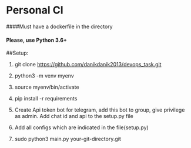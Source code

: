 # Personal CI
####Must have a dockerfile in the directory

#### Please, use Python 3.6+ 

##Setup:

1) git clone https://github.com/danikdanik2013/devops_task.git

2) python3 -m venv myenv

3) source myenv/bin/activate

4) pip install -r requirements

5) Create Api token bot for telegram, add this bot to group, give privilege as admin. 
   Add chat id and api to the setup.py file
  
6) Add all configs which are indicated in the file(setup.py)

7) sudo python3 main.py your-git-directory.git